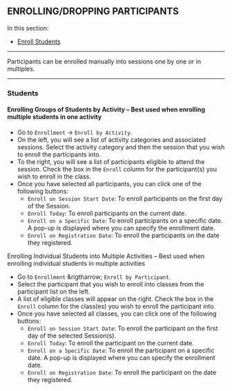 ## ENROLLING/DROPPING PARTICIPANTS

In this section:  
- [Enroll Students](#students)  

***

Participants can be enrolled manually into sessions one by one or in multiples.

***

### Students
#### Enrolling Groups of Students by Activity – Best used when enrolling multiple students in one activity 
- Go to `Enrollment` &rightarrow; `Enroll by Activity`.
-	On the left, you will see a list of activity categories and associated sessions. Select the activity category and then the session that you wish to enroll the participants into.
-	To the right, you will see a list of participants eligible to attend the session. Check the box in the `Enroll` column for the participant(s) you wish to enroll in the class.
-	Once you have selected all participants, you can click one of the following buttons:
    -	`Enroll on Session Start Date`: To enroll participants on the first day of the Session.
    -	`Enroll Today`: To enroll participants on the current date.
    -	`Enroll on a Specific Date`: To enroll participants on a specific date. A pop-up is displayed where you can specify the enrollment date.
    -	`Enroll on Registration Date`: To enroll the participants on the date they registered.

Enrolling Individual Students into Multiple Activities – Best used when enrolling individual students in multiple activities
-	Go to `Enrollment` &rigtharrow; `Enroll by Participant`.
-	Select the participant that you wish to enroll into classes from the participant list on the left.
-	A list of eligible classes will appear on the right. Check the box in the `Enroll` column for the class(es) you wish to enroll the participant into.
-	Once you have selected all classes, you can click one of the following buttons:
    -	`Enroll on Session Start Date`: To enroll the participant on the first day of the selected Session(s).
    -	`Enroll Today`: To enroll the participant on the current date.
    -	`Enroll on a Specific Date`: To enroll the participant on a specific date. A pop-up is displayed where you can specify the enrollment date.
    -	`Enroll on Registration Date`: To enroll the participant on the date they registered.

